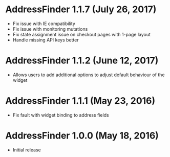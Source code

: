 # AddressFinder 1.1.7 (July 26, 2017)
* Fix issue with IE compatibility
* Fix issue with monitoring mutations
* Fix state assignment issue on checkout pages with 1-page layout
* Handle missing API keys better

# AddressFinder 1.1.2 (June 12, 2017)

* Allows users to add additional options to adjust default behaviour of the widget

# AddressFinder 1.1.1 (May 23, 2016)

* Fix fault with widget binding to address fields

# AddressFinder 1.0.0 (May 18, 2016)

* Initial release
